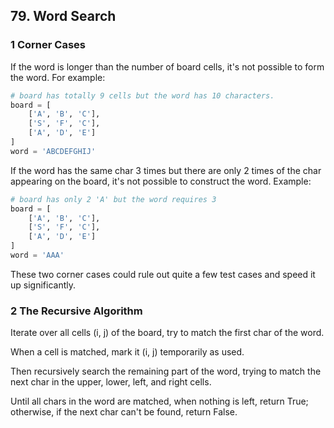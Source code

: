 ## 79. Word Search

### 1 Corner Cases

If the word is longer than the number of board cells, it's not possible to form the word. For example:

```python
# board has totally 9 cells but the word has 10 characters.
board = [
    ['A', 'B', 'C'],
    ['S', 'F', 'C'],
    ['A', 'D', 'E']
]
word = 'ABCDEFGHIJ'
```

If the word has the same char 3 times but there are only 2 times of the char appearing on the board, it's not possible to construct the word. Example:

```python
# board has only 2 'A' but the word requires 3
board = [
    ['A', 'B', 'C'],
    ['S', 'F', 'C'],
    ['A', 'D', 'E']
]
word = 'AAA'
```

These two corner cases could rule out quite a few test cases and speed it up significantly.

### 2 The Recursive Algorithm

Iterate over all cells (i, j) of the board, try to match the first char of the word.

When a cell is matched, mark it (i, j) temporarily as used.

Then recursively search the remaining part of the word, trying to match the next char in the upper, lower, left, and right cells.

Until all chars in the word are matched, when nothing is left, return True; otherwise, if the next char can't be found, return False.
